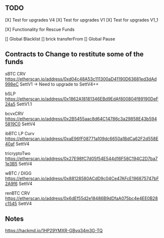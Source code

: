 
## TODO

[X] Test for upgrades V4
[X] Test for upgrades V1
[X] Test for upgrades V1_1

[X] Functionality for Rescue Funds

[] Global Blacklist
[] brick transferFrom
[] Global Pause

## Contracts to Change to restitute some of the funds

sBTC CRV
https://etherscan.io/address/0xd04c48A53c111300aD41190D63681ed3dAd998eC
SettV1 -> Need to upgrade to SettV4++

bSLP
https://etherscan.io/address/0x1862A18181346EBd9EdAf800804f89190DeF24a5
SettV1.1

bcvxCRV
https://etherscan.io/address/0x2B5455aac8d64C14786c3a29858E43b5945819C0
SettV4

ibBTC LP Curv
https://etherscan.io/address/0xaE96fF08771a109dc6650a1BdCa62F2d558E40af
SettV4

tricryptoTwo
https://etherscan.io/address/0x27E98fC7d05f54E544d16F58C194C2D7ba71e3B5
SettV4

wBTC / DIGG
https://etherscan.io/address/0x88128580ACdD9c04Ce47AFcE196875747bF2A9f6
SettV4

renBTC CRV
https://etherscan.io/address/0x6dEf55d2e18486B9dDfaA075bc4e4EE0B28c1545
SettV4

## Notes
https://hackmd.io/1HP29YMXR-GBvq34m3G-TQ


